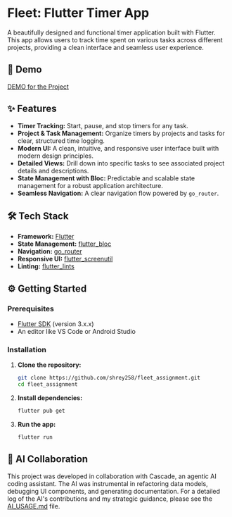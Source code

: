 # Fleet: Flutter Timer App

A beautifully designed and functional timer application built with Flutter. This app allows users to track time spent on various tasks across different projects, providing a clean interface and seamless user experience.

## 🚀 Demo

[DEMO for the Project](https://drive.google.com/file/d/1Yb9ZnX51BmANAYzToed8AnrsQcDUU61w/view?usp=sharing)

## ✨ Features

- **Timer Tracking:** Start, pause, and stop timers for any task.
- **Project & Task Management:** Organize timers by projects and tasks for clear, structured time logging.
- **Modern UI:** A clean, intuitive, and responsive user interface built with modern design principles.
- **Detailed Views:** Drill down into specific tasks to see associated project details and descriptions.
- **State Management with Bloc:** Predictable and scalable state management for a robust application architecture.
- **Seamless Navigation:** A clear navigation flow powered by `go_router`.

## 🛠️ Tech Stack

- **Framework:** [Flutter](https://flutter.dev/)
- **State Management:** [flutter_bloc](https://pub.dev/packages/flutter_bloc)
- **Navigation:** [go_router](https://pub.dev/packages/go_router)
- **Responsive UI:** [flutter_screenutil](https://pub.dev/packages/flutter_screenutil)
- **Linting:** [flutter_lints](https://pub.dev/packages/flutter_lints)

## ⚙️ Getting Started

### Prerequisites

- [Flutter SDK](https://flutter.dev/docs/get-started/install) (version 3.x.x)
- An editor like VS Code or Android Studio

### Installation

1.  **Clone the repository:**
    ```sh
    git clone https://github.com/shrey258/fleet_assignment.git
    cd fleet_assignment
    ```

2.  **Install dependencies:**
    ```sh
    flutter pub get
    ```

3.  **Run the app:**
    ```sh
    flutter run
    ```

## 🤖 AI Collaboration

This project was developed in collaboration with Cascade, an agentic AI coding assistant. The AI was instrumental in refactoring data models, debugging UI components, and generating documentation. For a detailed log of the AI's contributions and my strategic guidance, please see the [AI_USAGE.md](AI_USAGE.md) file.
